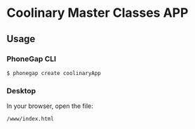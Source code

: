 # Coolinary Master Classes APP

## Usage

### PhoneGap CLI

    $ phonegap create coolinaryApp

### Desktop

In your browser, open the file:

    /www/index.html

